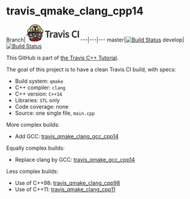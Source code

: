 # travis_qmake_clang_cpp14

Branch|[![Travis CI logo](TravisCI.png)](https://travis-ci.org)
---|---|---
master|[![Build Status](https://travis-ci.org/richelbilderbeek/travis_qmake_clang_cpp14.svg?branch=master)](https://travis-ci.org/richelbilderbeek/travis_qmake_clang_cpp14)
develop|[![Build Status](https://travis-ci.org/richelbilderbeek/travis_qmake_clang_cpp14.svg?branch=develop)](https://travis-ci.org/richelbilderbeek/travis_qmake_clang_cpp14)

This GitHub is part of [the Travis C++ Tutorial](https://github.com/richelbilderbeek/travis_cpp_tutorial).

The goal of this project is to have a clean Travis CI build, with specs:
 * Build system: `qmake`
 * C++ compiler: `clang`
 * C++ version: `C++14`
 * Libraries: `STL` only
 * Code coverage: none
 * Source: one single file, `main.cpp`

More complex builds:
 * Add GCC: [travis_qmake_clang_gcc_cpp14](https://www.github.com/richelbilderbeek/travis_qmake_clang_gcc_cpp14)

Equally complex builds:
 * Replace clang by GCC: [travis_qmake_gcc_cpp14](https://www.github.com/richelbilderbeek/travis_qmake_gcc_cpp14)


Less complex builds:
 * Use of C++98: [travis_qmake_clang_cpp98](https://www.github.com/richelbilderbeek/travis_qmake_clang_cpp98)
 * Use of C++11: [travis_qmake_clang_cpp11](https://www.github.com/richelbilderbeek/travis_qmake_clang_cpp11)